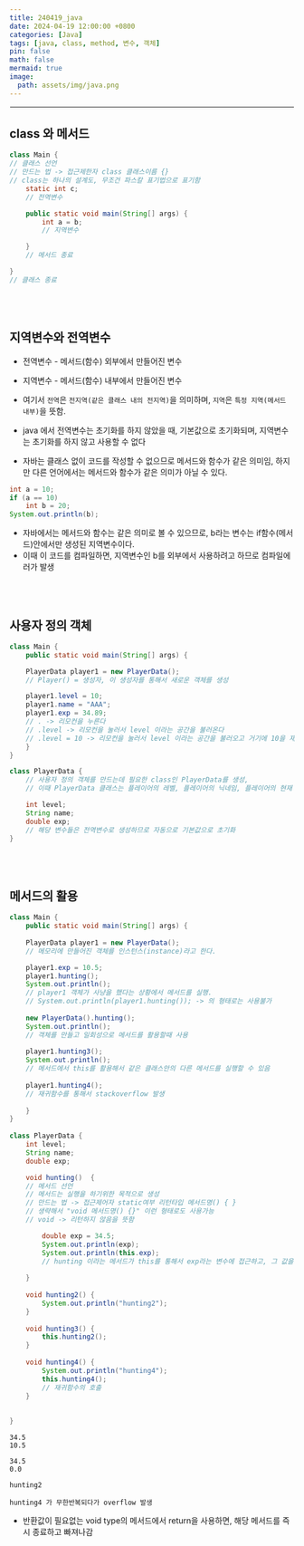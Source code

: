 ```yaml
---
title: 240419_java
date: 2024-04-19 12:00:00 +0800
categories: [Java]
tags: [java, class, method, 변수, 객체]
pin: false
math: false
mermaid: true
image:
  path: assets/img/java.png
---
```


<hr style="border:1px solid white">

## class 와 메서드
```java
class Main {
// 클래스 선언 
// 만드는 법 -> 접근제한자 class 클래스이름 {}
// class는 하나의 설계도, 무조건 파스칼 표기법으로 표기함  
	static int c;
	// 전역변수

	public static void main(String[] args) {
        int a = b;
		// 지역변수

	}
    // 메서드 종료

}
// 클래스 종료
```
  
<br/><br/>

## 지역변수와 전역변수	
- 전역변수 - 메서드(함수) 외부에서 만들어진 변수
- 지역변수 - 메서드(함수) 내부에서 만들어진 변수
    
- 여기서 `전역`은 `전지역(같은 클래스 내의 전지역)`을 의미하며, `지역`은 `특정 지역(메서드 내부)`을 뜻함.
	
- java 에서 전역변수는 초기화를 하지 않았을 때, 기본값으로 초기화되며, 지역변수는 초기화를 하지 않고 사용할 수 없다
		
- 자바는 클래스 없이 코드를 작성할 수 없으므로 메서드와 함수가 같은 의미임, 하지만 다른 언어에서는 메서드와 함수가 같은 의미가 아닐 수 있다.

```java 
int a = 10;
if (a == 10) 
	int b = 20;
System.out.println(b);
```
- 자바에서는 메서드와 함수는 같은 의미로 볼 수 있으므로, b라는 변수는 if함수(메서드)안에서만 생성된 지역변수이다.
- 이때 이 코드를 컴파일하면, 지역변수인 b를 외부에서 사용하려고 하므로 컴파일에러가 발생
    
<br/><br/>   
    
## 사용자 정의 객체
```java
class Main {
	public static void main(String[] args) {

	PlayerData player1 = new PlayerData();
	// Player() = 생성자, 이 생성자를 통해서 새로운 객체를 생성

	player1.level = 10;
	player1.name = "AAA";
	player1.exp = 34.89;
	// . -> 리모컨을 누른다
	// .level -> 리모컨을 눌러서 level 이라는 공간을 불러온다
	// .level = 10 -> 리모컨을 눌러서 level 이라는 공간을 불러오고 거기에 10을 재할당한다.
	}
}

class PlayerData {
	// 사용자 정의 객체를 만드는데 필요한 class인 PlayerData를 생성,
	// 이때 PlayerData 클래스는 플레이어의 레벨, 플레이어의 닉네임, 플레이어의 현재 경험치라는 정보를 포함하도록

	int level;
	String name;
	double exp;
	// 해당 변수들은 전역변수로 생성하므로 자동으로 기본값으로 초기화
}
```	
    
<br/><br/>
    
## 메서드의 활용
```java
class Main {
	public static void main(String[] args) {
		
	PlayerData player1 = new PlayerData();
	// 메모리에 만들어진 객체를 인스턴스(instance)라고 한다.

	player1.exp = 10.5;
	player1.hunting();
	System.out.println();
	// player1 객체가 사냥을 했다는 상황에서 메서드를 실행. 
	// System.out.println(player1.hunting()); -> 의 형태로는 사용불가
		
	new PlayerData().hunting();
	System.out.println();
	// 객체를 만들고 일회성으로 메서드를 활용할때 사용
	
	player1.hunting3();
	System.out.println();
	// 메서드에서 this를 활용해서 같은 클래스안의 다른 메서드를 실행할 수 있음
		
	player1.hunting4();
	// 재귀함수를 통해서 stackoverflow 발생
		
	}	
}
    
class PlayerData {
	int level;
	String name;
	double exp;

	void hunting()	{
	// 메서드 선언
	// 메서드는 실행을 하기위한 목적으로 생성
	// 만드는 법 -> 접근제어자 static여부 리턴타입 메서드명() { }
	// 생략해서 "void 메서드명() {}" 이런 형태로도 사용가능
	// void -> 리턴하지 않음을 뜻함

		double exp = 34.5;
		System.out.println(exp);
		System.out.println(this.exp);
		// hunting 이라는 메서드가 this를 통해서 exp라는 변수에 접근하고, 그 값을 출력함
		
	}
	
	void hunting2()	{
		System.out.println("hunting2");
	}
	
	void hunting3()	{
		this.hunting2();
	}
	
	void hunting4()	{
		System.out.println("hunting4");
		this.hunting4();
		// 재귀함수의 호출
	}
	
	
}
```
```
34.5
10.5

34.5
0.0

hunting2

hunting4 가 무한반복되다가 overflow 발생
```    
- 반환값이 필요없는 void type의 메서드에서 return을 사용하면, 해당 메서드를 즉시 종료하고 빠져나감